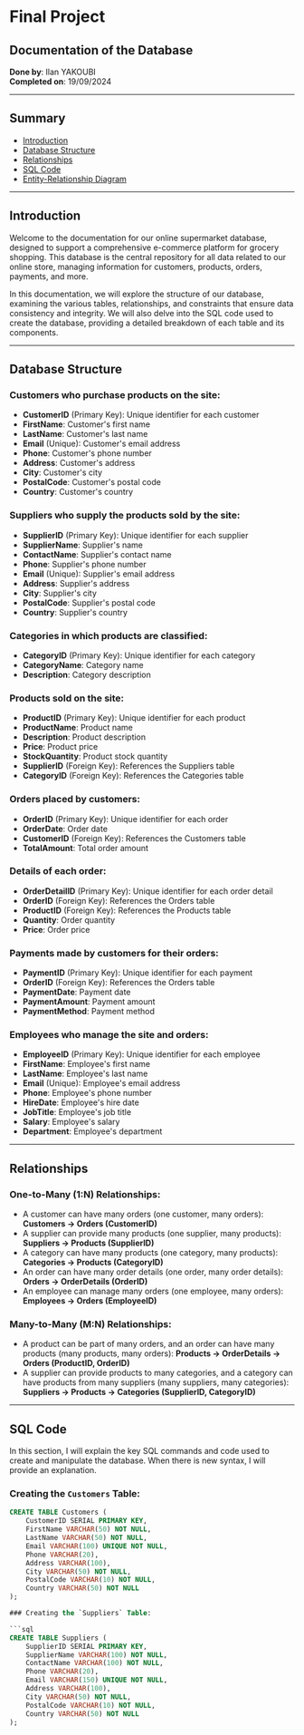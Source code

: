 # Final Project

## Documentation of the Database

**Done by**: Ilan YAKOUBI  
**Completed on**: 19/09/2024

---

## Summary

- [Introduction](#introduction)
- [Database Structure](#database-structure)
- [Relationships](#relationships)
- [SQL Code](#sql-code)
- [Entity-Relationship Diagram](#entity-relationship-diagram)

---

## Introduction

Welcome to the documentation for our online supermarket database, designed to support a comprehensive e-commerce platform for grocery shopping. This database is the central repository for all data related to our online store, managing information for customers, products, orders, payments, and more.

In this documentation, we will explore the structure of our database, examining the various tables, relationships, and constraints that ensure data consistency and integrity. We will also delve into the SQL code used to create the database, providing a detailed breakdown of each table and its components.

---

## Database Structure

### Customers who purchase products on the site:
- **CustomerID** (Primary Key): Unique identifier for each customer
- **FirstName**: Customer's first name
- **LastName**: Customer's last name
- **Email** (Unique): Customer's email address
- **Phone**: Customer's phone number
- **Address**: Customer's address
- **City**: Customer's city
- **PostalCode**: Customer's postal code
- **Country**: Customer's country

### Suppliers who supply the products sold by the site:
- **SupplierID** (Primary Key): Unique identifier for each supplier
- **SupplierName**: Supplier's name
- **ContactName**: Supplier's contact name
- **Phone**: Supplier's phone number
- **Email** (Unique): Supplier's email address
- **Address**: Supplier's address
- **City**: Supplier's city
- **PostalCode**: Supplier's postal code
- **Country**: Supplier's country

### Categories in which products are classified:
- **CategoryID** (Primary Key): Unique identifier for each category
- **CategoryName**: Category name
- **Description**: Category description

### Products sold on the site:
- **ProductID** (Primary Key): Unique identifier for each product
- **ProductName**: Product name
- **Description**: Product description
- **Price**: Product price
- **StockQuantity**: Product stock quantity
- **SupplierID** (Foreign Key): References the Suppliers table
- **CategoryID** (Foreign Key): References the Categories table

### Orders placed by customers:
- **OrderID** (Primary Key): Unique identifier for each order
- **OrderDate**: Order date
- **CustomerID** (Foreign Key): References the Customers table
- **TotalAmount**: Total order amount

### Details of each order:
- **OrderDetailID** (Primary Key): Unique identifier for each order detail
- **OrderID** (Foreign Key): References the Orders table
- **ProductID** (Foreign Key): References the Products table
- **Quantity**: Order quantity
- **Price**: Order price

### Payments made by customers for their orders:
- **PaymentID** (Primary Key): Unique identifier for each payment
- **OrderID** (Foreign Key): References the Orders table
- **PaymentDate**: Payment date
- **PaymentAmount**: Payment amount
- **PaymentMethod**: Payment method

### Employees who manage the site and orders:
- **EmployeeID** (Primary Key): Unique identifier for each employee
- **FirstName**: Employee's first name
- **LastName**: Employee's last name
- **Email** (Unique): Employee's email address
- **Phone**: Employee's phone number
- **HireDate**: Employee's hire date
- **JobTitle**: Employee's job title
- **Salary**: Employee's salary
- **Department**: Employee's department

---

## Relationships

### One-to-Many (1:N) Relationships:
- A customer can have many orders (one customer, many orders): **Customers -> Orders (CustomerID)**
- A supplier can provide many products (one supplier, many products): **Suppliers -> Products (SupplierID)**
- A category can have many products (one category, many products): **Categories -> Products (CategoryID)**
- An order can have many order details (one order, many order details): **Orders -> OrderDetails (OrderID)**
- An employee can manage many orders (one employee, many orders): **Employees -> Orders (EmployeeID)**

### Many-to-Many (M:N) Relationships:
- A product can be part of many orders, and an order can have many products (many products, many orders): **Products -> OrderDetails -> Orders (ProductID, OrderID)**
- A supplier can provide products to many categories, and a category can have products from many suppliers (many suppliers, many categories): **Suppliers -> Products -> Categories (SupplierID, CategoryID)**

---

## SQL Code

In this section, I will explain the key SQL commands and code used to create and manipulate the database. When there is new syntax, I will provide an explanation.

### Creating the `Customers` Table:
```sql
CREATE TABLE Customers (
    CustomerID SERIAL PRIMARY KEY,
    FirstName VARCHAR(50) NOT NULL,
    LastName VARCHAR(50) NOT NULL,
    Email VARCHAR(100) UNIQUE NOT NULL,
    Phone VARCHAR(20),
    Address VARCHAR(100),
    City VARCHAR(50) NOT NULL,
    PostalCode VARCHAR(10) NOT NULL,
    Country VARCHAR(50) NOT NULL
);

### Creating the `Suppliers` Table:

```sql
CREATE TABLE Suppliers (
    SupplierID SERIAL PRIMARY KEY,
    SupplierName VARCHAR(100) NOT NULL,
    ContactName VARCHAR(100) NOT NULL,
    Phone VARCHAR(20),
    Email VARCHAR(150) UNIQUE NOT NULL,
    Address VARCHAR(100),
    City VARCHAR(50) NOT NULL,
    PostalCode VARCHAR(10) NOT NULL,
    Country VARCHAR(50) NOT NULL
);




